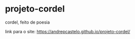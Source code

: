 # projeto-cordel
 cordel, feito de poesia

link para o site: https://andrepcastelo.github.io/projeto-cordel/
